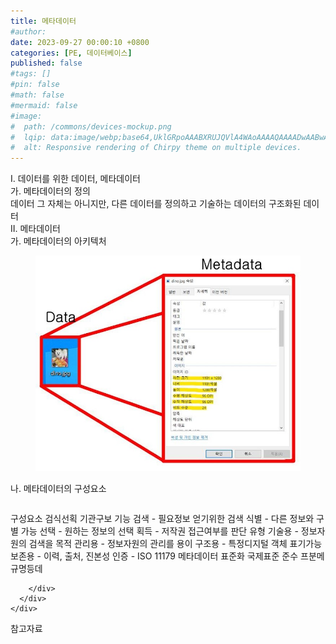 ```yaml
---
title: 메타데이터
#author: 
date: 2023-09-27 00:00:10 +0800
categories: [PE, 데이터베이스]
published: false
#tags: []
#pin: false
#math: false
#mermaid: false
#image:
#  path: /commons/devices-mockup.png
#  lqip: data:image/webp;base64,UklGRpoAAABXRUJQVlA4WAoAAAAQAAAADwAABwAAQUxQSDIAAAARL0AmbZurmr57yyIiqE8oiG0bejIYEQTgqiDA9vqnsUSI6H+oAERp2HZ65qP/VIAWAFZQOCBCAAAA8AEAnQEqEAAIAAVAfCWkAALp8sF8rgRgAP7o9FDvMCkMde9PK7euH5M1m6VWoDXf2FkP3BqV0ZYbO6NA/VFIAAAA
#  alt: Responsive rendering of Chirpy theme on multiple devices.
---
```


<div class="post-wrap">
  <div class="para">
    <div class="para-title">
      I. 데이터를 위한 데이터, 메타데이터
    </div>
    <div class="para-cntnt">
      <div class="para">
        <div class="para-title">
          가. 메타데이터의 정의
        </div>
        <div class="para-cntnt">
            데이터 그 자체는 아니지만, 다른 데이터를 정의하고 기술하는 데이터의 구조화된 데이터
        </div>
      </div>
    </div>
  </div>
  
  <div class="para">
    <div class="para-title">
      II. 메타데이터
    </div>
    <div class="para-cntnt">
      <div class="para">
        <div class="para-title">
          가. 메타데이터의 아키텍처
        </div>
        <div class="para-cntnt">
          <figure class="post-figure">
            <img src="/assets/img/posts/메타데이터.png" alt="메타데이터">
<!--            <figcaption>Source: Unveiling the Metaverse: Exploring Emerging Trends, Multifaceted Perspectives, and Future Challenges</figcaption>-->
          </figure>
        </div>
      </div>
      <div class="para">
        <div class="para-title">
          나. 메타데이터의 구성요소
        </div>
        <div class="para-cntnt">
          <table class="post-table">
          </table>
          구성요소 검식선획 기관구보
  기능
    검색 - 필요정보 얻기위한 검색
    식별 - 다른 정보와 구별 가능
    선택 - 원하는 정보의 선택
    획득 - 저작권 접근여부를 판단
  유형
    기술용 - 정보자원의 검색을 목적
    관리용 - 정보자원의 관리를 용이
    구조용 - 특정디지털 객체 표기가능
    보존용 - 이력, 출처, 진본성 인증 
- ISO 11179 메타데이터 표준화 국제표준 준수 프분메 규명등데

        </div>
      </div>
    </div>
  </div>

  <div class="refr-wrap">
    <div class="refr-title">
        참고자료
    </div>
    <ol class="refr-list">
    <!--    <li>(나현식, 최대선) <a target="_blank" href="https://scienceon.kisti.re.kr/commons/util/originalView.do?cn=JAKO202225948430499&oCn=JAKO202225948430499&dbt=JAKO&journal=NJOU00291864">메타버스 보안 위협 요소 및 대응 방안 검토</a></li>-->
    <!--    <li>(M. Uddin, S. Manickam, H. Ullah, M. Obaidat and A. Dandoush) <a target="_blank" href="https://ieeexplore.ieee.org/abstract/document/10138386">Unveiling the Metaverse: Exploring Emerging Trends, Multifaceted Perspectives, and Future Challenges</a></li>-->
    </ol>
  </div>
</div>
